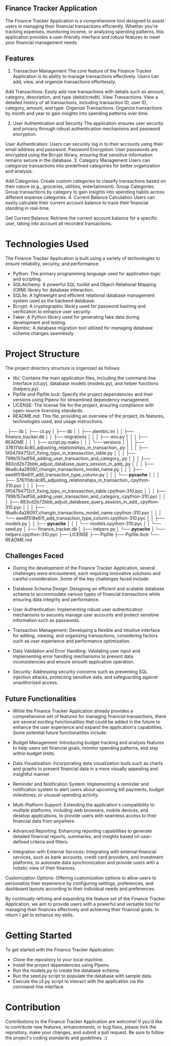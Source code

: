 ## Finance Tracker Application
The Finance Tracker Application is a comprehensive tool designed to assist users in managing their financial transactions efficiently. Whether you're tracking expenses, monitoring income, or analyzing spending patterns, this application provides a user-friendly interface and robust features to meet your financial management needs.

## Features
1. Transaction Management
The core feature of the Finance Tracker Application is its ability to manage transactions effectively. Users can add, view, and organize transactions effortlessly.

Add Transactions: Easily add new transactions with details such as amount, category, description, and type (debit/credit).
View Transactions: View a detailed history of all transactions, including transaction ID, user ID, category, amount, and type.
Organize Transactions: Organize transactions by month and year to gain insights into spending patterns over time.

2. User Authentication and Security
The application ensures user security and privacy through robust authentication mechanisms and password encryption.

User Authentication: Users can securely log in to their accounts using their email address and password.
Password Encryption: User passwords are encrypted using the Bcrypt library, ensuring that sensitive information remains secure in the database.
3. Category Management
Users can categorize transactions into predefined categories for better organization and analysis.

Add Categories: Create custom categories to classify transactions based on their nature (e.g., groceries, utilities, entertainment).
Group Categories: Group transactions by category to gain insights into spending habits across different expense categories.
4. Current Balance Calculation
Users can easily calculate their current account balance to track their financial standing in real-time.

Get Current Balance: Retrieve the current account balance for a specific user, taking into account all recorded transactions.

# Technologies Used
The Finance Tracker Application is built using a variety of technologies to ensure reliability, security, and performance:

- Python: The primary programming language used for application logic and scripting.
- SQLAlchemy: A powerful SQL toolkit and Object-Relational Mapping (ORM) library for database interaction.
- SQLite: A lightweight and efficient relational database management system used as the backend database.
- Bcrypt: A cryptographic library used for password hashing and verification to enhance user security.
- Faker: A Python library used for generating fake data during development and testing.
- Alembic: A database migration tool utilized for managing database schema changes seamlessly.

# Project Structure
The project directory structure is organized as follows:

- lib/: Contains the main application files, including the command-line interface (cli.py), database models (models.py), and helper functions (helpers.py).
- Pipfile and Pipfile.lock: Specify the project dependencies and their versions using Pipenv for streamlined dependency management.
- LICENSE: The license file for the project, ensuring compliance with open-source licensing standards.
- README.md: This file, providing an overview of the project, its features, technologies used, and usage instructions.

.
├── lib
│   ├── cli.py
│   ├── db
│   │   ├── alembic.ini
│   │   ├── finance_tracker.db
│   │   ├── migrations
│   │   │   ├── env.py
│   │   │   ├── README
│   │   │   ├── script.py.mako
│   │   │   └── versions
│   │   │       ├── 376111dc4c85_adjusting_relationships_in_transaction_.py
│   │   │       ├── 5f04794712cf_fixing_typo_in_transasction_table.py
│   │   │       ├── 799b157adf58_adding_user_transaction_and_category_.py
│   │   │       ├── 883cd2b72bbb_adjust_database_query_session_in_add_.py
│   │   │       ├── 9ba8c4a26097_changin_transactions_model_name.py
│   │   │       ├── eee6f518e61f_add_transaction_type_column.py
│   │   │       └── __pycache__
│   │   │           ├── 376111dc4c85_adjusting_relationships_in_transaction_.cpython-310.pyc
│   │   │           ├── 5f04794712cf_fixing_typo_in_transasction_table.cpython-310.pyc
│   │   │           ├── 799b157adf58_adding_user_transaction_and_category_.cpython-310.pyc
│   │   │           ├── 883cd2b72bbb_adjust_database_query_session_in_add_.cpython-310.pyc
│   │   │           ├── 9ba8c4a26097_changin_transactions_model_name.cpython-310.pyc
│   │   │           └── eee6f518e61f_add_transaction_type_column.cpython-310.pyc
│   │   ├── models.py
│   │   ├── __pycache__
│   │   │   └── models.cpython-310.pyc
│   │   └── seed.py
│   ├── finance_tracker.db
│   ├── helpers.py
│   └── __pycache__
│       └── helpers.cpython-310.pyc
├── LICENSE
├── Pipfile
├── Pipfile.lock
└── README.md

## Challenges Faced
- During the development of the Finance Tracker Application, several challenges were encountered, each requiring innovative solutions and careful consideration. Some of the key challenges faced include:

- Database Schema Design: Designing an efficient and scalable database schema to accommodate various types of financial transactions while ensuring data integrity and performance.

- User Authentication: Implementing robust user authentication mechanisms to securely manage user accounts and protect sensitive information such as passwords.

- Transaction Management: Developing a flexible and intuitive interface for adding, viewing, and organizing transactions, considering factors such as user experience and performance optimization.

- Data Validation and Error Handling: Validating user input and implementing error handling mechanisms to prevent data inconsistencies and ensure smooth application operation.

- Security: Addressing security concerns such as preventing SQL injection attacks, protecting sensitive data, and safeguarding against unauthorized access.

## Future Functionalities
- While the Finance Tracker Application already provides a comprehensive set of features for managing financial transactions, there are several exciting functionalities that could be added in the future to enhance the user experience and expand the application's capabilities. Some potential future functionalities include:

- Budget Management: Introducing budget tracking and analysis features to help users set financial goals, monitor spending patterns, and stay within budget limits.

- Data Visualization: Incorporating data visualization tools such as charts and graphs to present financial data in a more visually appealing and insightful manner.

- Reminder and Notification System: Implementing a reminder and notification system to alert users about upcoming bill payments, budget milestones, or unusual spending activity.

- Multi-Platform Support: Extending the application's compatibility to multiple platforms, including web browsers, mobile devices, and desktop applications, to provide users with seamless access to their financial data from anywhere.

- Advanced Reporting: Enhancing reporting capabilities to generate detailed financial reports, summaries, and insights based on user-defined criteria and filters.

- Integration with External Services: Integrating with external financial services, such as bank accounts, credit card providers, and investment platforms, to automate data synchronization and provide users with a holistic view of their finances.

Customization Options: Offering customization options to allow users to personalize their experience by configuring settings, preferences, and dashboard layouts according to their individual needs and preferences.

By continually refining and expanding the feature set of the Finance Tracker Application, we aim to provide users with a powerful and versatile tool for managing their finances effectively and achieving their financial goals. In return I get to enhance my skills.


# Getting Started
To get started with the Finance Tracker Application:

- Clone the repository to your local machine.
- Install the project dependencies using Pipenv.
- Run the models,py to create the database schema.
- Run the seed.py script to populate the database with sample data.
- Execute the cli.py script to interact with the application via the command-line interface.

# Contribution
Contributions to the Finance Tracker Application are welcome! If you'd like to contribute new features, enhancements, or bug fixes, please fork the repository, make your changes, and submit a pull request. Be sure to follow the project's coding standards and guidelines. :)